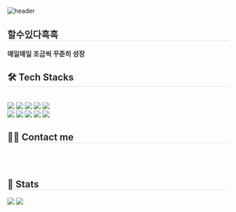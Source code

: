 ![header](https://capsule-render.vercel.app/api?type=rect&height=120&color=auto&text=%EA%BE%B8%EC%A4%80%ED%95%A8%EC%9D%B4%20%EA%B3%A7%20%EC%83%9D%EB%AA%85&section=footer&textBg=false&fontColor=auto&fontSize=60)

<div style="text-align: left;"> 
    <h2 style="border-bottom: 1px solid #d8dee4; color: #282d33;"> 할수있다흑흑 </h2>  
    <div style="font-weight: 700; font-size: 15px; text-align: left; color: #282d33;"> 매일매일 조금씩 꾸준히 성장 </div> 
    </div>
    <div style="text-align: left;">
    <h2 style="border-bottom: 1px solid #d8dee4; color: #282d33;"> 🛠️ Tech Stacks </h2> <br> 
    <div style="margin: ; text-align: left;" "text-align: left;"> <img src="https://img.shields.io/badge/Amazon AWS-232F3E?style=flat-square&logo=Amazon AWS&logoColor=white">
          <img src="https://img.shields.io/badge/Git-F05032?style=flat-square&logo=Git&logoColor=white">
          <img src="https://img.shields.io/badge/Github-181717?style=flat-square&logo=Github&logoColor=white">
          <img src="https://img.shields.io/badge/Discord-5865F2?style=flat-square&logo=Discord&logoColor=white">
          <img src="https://img.shields.io/badge/Figma-F24E1E?style=flat-square&logo=Figma&logoColor=white">
          <br/><img src="https://img.shields.io/badge/MariaDB-003545?style=flat-square&logo=MariaDB&logoColor=white">
          <img src="https://img.shields.io/badge/Java-007396?style=flat-square&logo=Java&logoColor=white">
          <img src="https://img.shields.io/badge/Javascript-F7DF1E?style=flat-square&logo=Javascript&logoColor=white">
          <img src="https://img.shields.io/badge/Python-3776AB?style=flat-square&logo=Python&logoColor=white">
          <img src="https://img.shields.io/badge/C++-00599C?style=flat-square&logo=C%2B%2B&logoColor=white">
          <br/></div>
    </div>
    <div style="text-align: left;">
    <h2 style="border-bottom: 1px solid #d8dee4; color: #282d33;"> 🧑‍💻 Contact me </h2> <br> 
    <div style="text-align: left;">  </div>  <br> 
    <div style="text-align: left;">  </div> 
    </div>
    <div style="text-align: left;"> 
    <h2 style="border-bottom: 1px solid #d8dee4; color: #282d33;"> 🏅 Stats </h2> <div style="text-align: left;"> <img src="https://github-readme-stats.vercel.app/api?username=PPoTTO_Meow&bg_color=60,e27474,a68fe6&title_color=000000&text_color=000000"
         /> <img src="https://github-readme-stats.vercel.app/api/top-langs/?username=PPoTTO_Meow&layout=compact&bg_color=60,e27474,a68fe6&title_color=000000&text_color=000000"
           /> </div> 
    </div>
    

